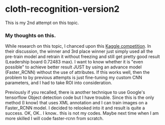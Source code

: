 # cloth-recognition-version2
This is my 2nd attempt on this topic.

### My thoughts on this.
While research on this topic, I chanced upon this [Kaggle competition](https://www.kaggle.com/c/imaterialist-challenge-fashion-2018). In their discussion, the winner and 3rd place winner just simply used all the pre-train model and retrain it without freezing and still get pretty good result (Leadership board 0.72483 max). I want to know whether it is "even possible" to achieve better result JUST by using an advance model (Faster_RCNN) without the use of attributes. If this works well, then the problem to by previous attempts is just fine-tuning my custom CNN parameters, and I had to take ROI into consideration. 

Previously if you recalled, there is another technique to use Google's tensorflow Object detection code but I have trouble. Since this is the only method (I know) that uses XML annotation and I can train images on a Faster_RCNN model. I decided to relooked into it and result is quite a success.
OK, OK.. I know.. this is not my codes. Maybe next time when I am more skilled I will code faster-rcnn from scratch. 
